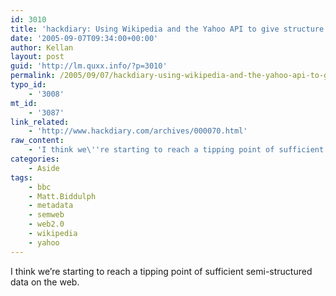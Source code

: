 ```yaml
---
id: 3010
title: 'hackdiary: Using Wikipedia and the Yahoo API to give structure to flat lists'
date: '2005-09-07T09:34:00+00:00'
author: Kellan
layout: post
guid: 'http://lm.quxx.info/?p=3010'
permalink: /2005/09/07/hackdiary-using-wikipedia-and-the-yahoo-api-to-give-structure-to-flat-lists/
typo_id:
    - '3008'
mt_id:
    - '3087'
link_related:
    - 'http://www.hackdiary.com/archives/000070.html'
raw_content:
    - 'I think we\''re starting to reach a tipping point of sufficient semi-structured data on the web.'
categories:
    - Aside
tags:
    - bbc
    - Matt.Biddulph
    - metadata
    - semweb
    - web2.0
    - wikipedia
    - yahoo
---
```


I think we’re starting to reach a tipping point of sufficient semi-structured data on the web.
